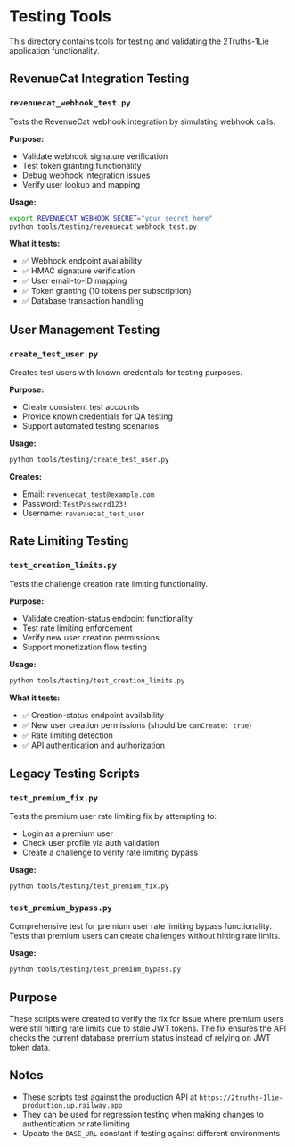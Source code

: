 # Testing Tools

This directory contains tools for testing and validating the 2Truths-1Lie application functionality.

## RevenueCat Integration Testing

### `revenuecat_webhook_test.py`
Tests the RevenueCat webhook integration by simulating webhook calls.

**Purpose:**
- Validate webhook signature verification
- Test token granting functionality
- Debug webhook integration issues
- Verify user lookup and mapping

**Usage:**
```bash
export REVENUECAT_WEBHOOK_SECRET="your_secret_here"
python tools/testing/revenuecat_webhook_test.py
```

**What it tests:**
- ✅ Webhook endpoint availability
- ✅ HMAC signature verification
- ✅ User email-to-ID mapping
- ✅ Token granting (10 tokens per subscription)
- ✅ Database transaction handling

## User Management Testing

### `create_test_user.py`
Creates test users with known credentials for testing purposes.

**Purpose:**
- Create consistent test accounts
- Provide known credentials for QA testing
- Support automated testing scenarios

**Usage:**
```bash
python tools/testing/create_test_user.py
```

**Creates:**
- Email: `revenuecat_test@example.com`
- Password: `TestPassword123!`
- Username: `revenuecat_test_user`

## Rate Limiting Testing

### `test_creation_limits.py`
Tests the challenge creation rate limiting functionality.

**Purpose:**
- Validate creation-status endpoint functionality
- Test rate limiting enforcement
- Verify new user creation permissions
- Support monetization flow testing

**Usage:**
```bash
python tools/testing/test_creation_limits.py
```

**What it tests:**
- ✅ Creation-status endpoint availability
- ✅ New user creation permissions (should be `canCreate: true`)
- ✅ Rate limiting detection
- ✅ API authentication and authorization

## Legacy Testing Scripts

### `test_premium_fix.py`
Tests the premium user rate limiting fix by attempting to:
- Login as a premium user
- Check user profile via auth validation
- Create a challenge to verify rate limiting bypass

**Usage:**
```bash
python tools/testing/test_premium_fix.py
```

### `test_premium_bypass.py`
Comprehensive test for premium user rate limiting bypass functionality.
Tests that premium users can create challenges without hitting rate limits.

**Usage:**
```bash
python tools/testing/test_premium_bypass.py
```

## Purpose
These scripts were created to verify the fix for issue where premium users were still hitting rate limits due to stale JWT tokens. The fix ensures the API checks the current database premium status instead of relying on JWT token data.

## Notes
- These scripts test against the production API at `https://2truths-1lie-production.up.railway.app`
- They can be used for regression testing when making changes to authentication or rate limiting
- Update the `BASE_URL` constant if testing against different environments
